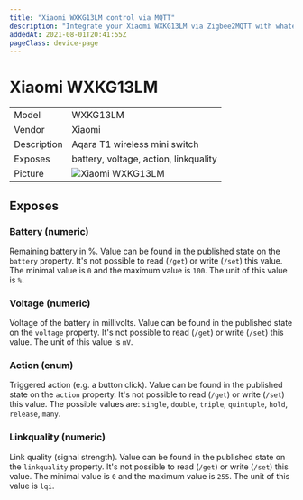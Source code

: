 ```yaml
---
title: "Xiaomi WXKG13LM control via MQTT"
description: "Integrate your Xiaomi WXKG13LM via Zigbee2MQTT with whatever smart home infrastructure you are using without the vendors bridge or gateway."
addedAt: 2021-08-01T20:41:55Z
pageClass: device-page
---
```


<!-- !!!! -->
<!-- ATTENTION: This file is auto-generated through docgen! -->
<!-- You can only edit the "Notes"-Section between the two comment lines "Notes BEGIN" and "Notes END". -->
<!-- Do not use h1 or h2 heading within "## Notes"-Section. -->
<!-- !!!! -->

# Xiaomi WXKG13LM

|     |     |
|-----|-----|
| Model | WXKG13LM  |
| Vendor  | Xiaomi  |
| Description | Aqara T1 wireless mini switch |
| Exposes | battery, voltage, action, linkquality |
| Picture | ![Xiaomi WXKG13LM](https://www.zigbee2mqtt.io/images/devices/WXKG13LM.jpg) |


<!-- Notes BEGIN: You can edit here. Add "## Notes" headline if not already present. -->



<!-- Notes END: Do not edit below this line -->

## Exposes

### Battery (numeric)
Remaining battery in %.
Value can be found in the published state on the `battery` property.
It's not possible to read (`/get`) or write (`/set`) this value.
The minimal value is `0` and the maximum value is `100`.
The unit of this value is `%`.

### Voltage (numeric)
Voltage of the battery in millivolts.
Value can be found in the published state on the `voltage` property.
It's not possible to read (`/get`) or write (`/set`) this value.
The unit of this value is `mV`.

### Action (enum)
Triggered action (e.g. a button click).
Value can be found in the published state on the `action` property.
It's not possible to read (`/get`) or write (`/set`) this value.
The possible values are: `single`, `double`, `triple`, `quintuple`, `hold`, `release`, `many`.

### Linkquality (numeric)
Link quality (signal strength).
Value can be found in the published state on the `linkquality` property.
It's not possible to read (`/get`) or write (`/set`) this value.
The minimal value is `0` and the maximum value is `255`.
The unit of this value is `lqi`.

